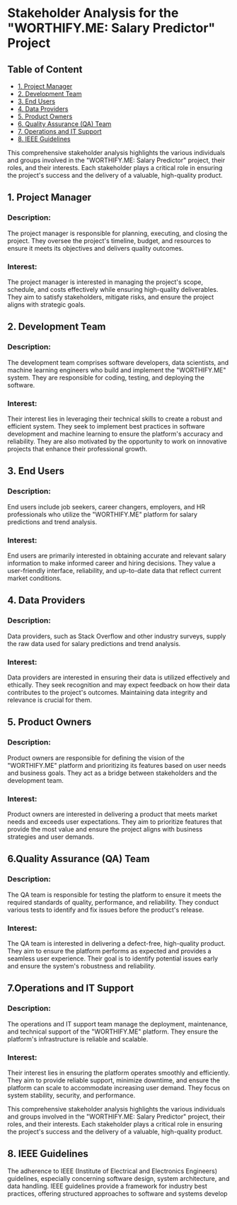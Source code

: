 # Stakeholder Analysis for the "WORTHIFY.ME: Salary Predictor" Project

## Table of Content

- [1. Project Manager](#2-Project-Manager)
- [2. Development Team](#3-Development-Team)
- [3. End Users](#4-End-Users)
- [4. Data Providers](#5-Data-Providers)
- [5. Product Owners](#6-Product-Owners)
- [6. Quality Assurance (QA) Team](#7-Quality-Assurance-(QA)-Team)
- [7. Operations and IT Support](#8-Operations-and-IT-Support)
- [8. IEEE Guidelines](#9-IEEE-Guidelines)



This comprehensive stakeholder analysis highlights the various individuals and groups involved in the "WORTHIFY.ME: Salary Predictor" project, their roles, and their interests. Each stakeholder plays a critical role in ensuring the project's success and the delivery of a valuable, high-quality product.


## 1. Project Manager

### Description: 
The project manager is responsible for planning, executing, and closing the project. They oversee the project's timeline, budget, and resources to ensure it meets its objectives and delivers quality outcomes.

### Interest:  
The project manager is interested in managing the project's scope, schedule, and costs effectively while ensuring high-quality deliverables. They aim to satisfy stakeholders, mitigate risks, and ensure the project aligns with strategic goals.

## 2. Development Team

### Description: 
The development team comprises software developers, data scientists, and machine learning engineers who build and implement the "WORTHIFY.ME" system. They are responsible for coding, testing, and deploying the software.

### Interest:  
Their interest lies in leveraging their technical skills to create a robust and efficient system. They seek to implement best practices in software development and machine learning to ensure the platform's accuracy and reliability. They are also motivated by the opportunity to work on innovative projects that enhance their professional growth.

## 3. End Users

### Description: 
End users include job seekers, career changers, employers, and HR professionals who utilize the "WORTHIFY.ME" platform for salary predictions and trend analysis.

### Interest:  
End users are primarily interested in obtaining accurate and relevant salary information to make informed career and hiring decisions. They value a user-friendly interface, reliability, and up-to-date data that reflect current market conditions.

## 4. Data Providers

### Description:  
Data providers, such as Stack Overflow and other industry surveys, supply the raw data used for salary predictions and trend analysis. 

### Interest:  
Data providers are interested in ensuring their data is utilized effectively and ethically. They seek recognition and may expect feedback on how their data contributes to the project's outcomes. Maintaining data integrity and relevance is crucial for them.

## 5. Product Owners

### Description:  
Product owners are responsible for defining the vision of the "WORTHIFY.ME" platform and prioritizing its features based on user needs and business goals. They act as a bridge between stakeholders and the development team.

### Interest: 
Product owners are interested in delivering a product that meets market needs and exceeds user expectations. They aim to prioritize features that provide the most value and ensure the project aligns with business strategies and user demands.


## 6.Quality Assurance (QA) Team

### Description:  
The QA team is responsible for testing the platform to ensure it meets the required standards of quality, performance, and reliability. They conduct various tests to identify and fix issues before the product's release.

### Interest: 
The QA team is interested in delivering a defect-free, high-quality product. They aim to ensure the platform performs as expected and provides a seamless user experience. Their goal is to identify potential issues early and ensure the system's robustness and reliability.

## 7.Operations and IT Support

### Description:  
The operations and IT support team manage the deployment, maintenance, and technical support of the "WORTHIFY.ME" platform. They ensure the platform's infrastructure is reliable and scalable.

### Interest:  
Their interest lies in ensuring the platform operates smoothly and efficiently. They aim to provide reliable support, minimize downtime, and ensure the platform can scale to accommodate increasing user demand. They focus on system stability, security, and performance.

This comprehensive stakeholder analysis highlights the various individuals and groups involved in the "WORTHIFY.ME: Salary Predictor" project, their roles, and their interests. Each stakeholder plays a critical role in ensuring the project's success and the delivery of a valuable, high-quality product.


## 8. IEEE Guidelines
The adherence to IEEE (Institute of Electrical and Electronics Engineers) guidelines, especially concerning software design, system architecture, and data handling. IEEE guidelines provide a framework for industry best practices, offering structured approaches to software and systems develop

